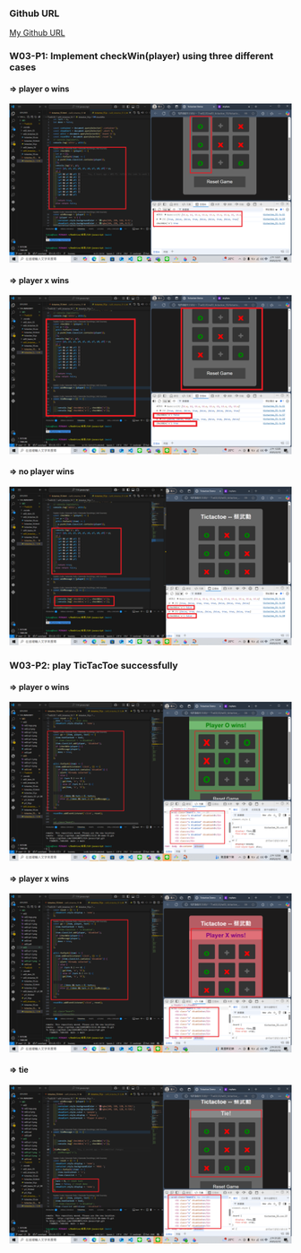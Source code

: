 ### Github URL

[My Github URL](https://github.com/210410055/114-javascript)

### W03-P1: Implement checkWin(player) using three different cases
 
#### => player o wins
 
![](w03-p1-1.png)
 
#### => player x wins
 
![](w03-p1-2.png)
 
#### => no player wins
 
![](w03-p1-3.png)

### W03-P2: play TicTacToe successfully
 
#### => player o wins
 
![](w03-p2-1.png)
 
#### => player x wins
 
![](w03-p2-2.png)
 
#### => tie
 
![](w03-p2-3.png)